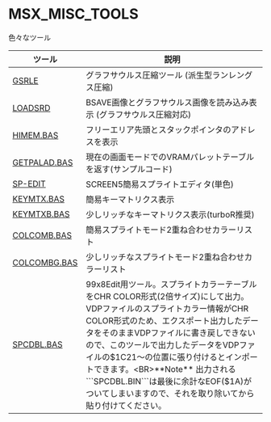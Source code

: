 # MSX_MISC_TOOLS

色々なツール

|ツール|説明|
|---|---|
| [GSRLE       ](GSRLE       ) | グラフサウルス圧縮ツール (派生型ランレングス圧縮) 
| [LOADSRD     ](LOADSRD     ) | BSAVE画像とグラフサウルス画像を読み込み表示 (グラフサウルス圧縮対応) 
| [HIMEM.BAS   ](HIMEM.BAS   ) | フリーエリア先頭とスタックポインタのアドレスを表示
| [GETPALAD.BAS](GETPALAD.BAS)|現在の画面モードでのVRAMパレットテーブルを返す(サンプルコード)
| [SP-EDIT     ](SP-EDIT     )|SCREEN5簡易スプライトエディタ(単色)
| [KEYMTX.BAS  ](KEYMTX.BAS  )|簡易キーマトリクス表示
| [KEYMTXB.BAS ](KEYMTXB.BAS )|少しリッチなキーマトリクス表示(turboR推奨)
| [COLCOMB.BAS ](COLCOMB.BAS )|簡易スプライトモード2重ね合わせカラーリスト
| [COLCOMBG.BAS](COLCOMBG.BAS)|少しリッチなスプライトモード2重ね合わせカラーリスト
| [SPCDBL.BAS  ](SPCDBL.BAS  )|99x8Edit用ツール。スプライトカラーテーブルをCHR COLOR形式(2倍サイズ)にして出力。<BR>VDPファイルのスプライトカラー情報がCHR COLOR形式のため、エクスポート出力したデータをそのままVDPファイルに書き戻しできないので、このツールで出力したデータをVDPファイルの$1C21～の位置に張り付けるとインポートできます。<BR>**Note** 出力される```SPCDBL.BIN```は最後に余計なEOF($1A)がついてしまいますので、それを取り除いてから貼り付けてください。
